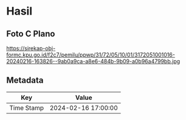 # Hasil

## Foto C Plano

https://sirekap-obj-formc.kpu.go.id/f2c7/pemilu/ppwp/31/72/05/10/01/3172051001016-20240216-163826--9ab0a9ca-a8e6-484b-9b09-a0b96a4799bb.jpg


## Metadata

| Key        | Value               |
| ---------- | ------------------- |
| Time Stamp | 2024-02-16 17:00:00 |



